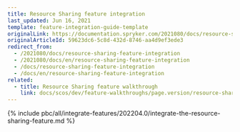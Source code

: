 ```yaml
---
title: Resource Sharing feature integration
last_updated: Jun 16, 2021
template: feature-integration-guide-template
originalLink: https://documentation.spryker.com/2021080/docs/resource-sharing-feature-integration
originalArticleId: 59623dc6-5c8d-432d-8746-aa4d9ef3ede3
redirect_from:
  - /2021080/docs/resource-sharing-feature-integration
  - /2021080/docs/en/resource-sharing-feature-integration
  - /docs/resource-sharing-feature-integration
  - /docs/en/resource-sharing-feature-integration
related:
  - title: Resource Sharing feature walkthrough
    link: docs/scos/dev/feature-walkthroughs/page.version/resource-sharing-feature-walkthrough.html
---
```


{% include pbc/all/integrate-features/202204.0/integrate-the-resource-sharing-feature.md %} <!-- To edit, see /_includes/pbc/all/integrate-features/202204.0/integrate-the-resource-sharing-feature.md -->

